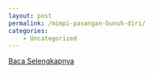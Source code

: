 ```yaml
---
layout: post
permalink: /mimpi-pasangan-bunuh-diri/
categories:
    - Uncategorized
---
```


[Baca Selengkapnya](/09)